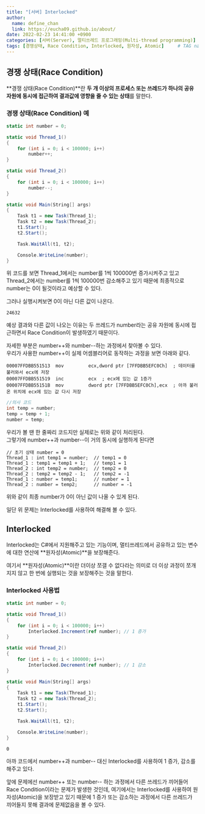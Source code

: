 ```yaml
---
title: "[서버] Interlocked"
author:
  name: define_chan
  link: https://eucha09.github.io/about/
date: 2022-02-23 14:41:00 +0900
categories: [서버(Server), 멀티쓰레드 프로그래밍(Multi-thread programming)]
tags: [경쟁상태, Race Condition, Interlocked, 원자성, Atomic]     # TAG names should always be lowercase
---
```


## **경쟁 상태(Race Condition)**

**경쟁 상태(Race Condition)**란 **두 개 이상의 프로세스 또는 쓰레드가 하나의 공유 자원에 동시에 접근하여 결과값에 영향을 줄 수 있는 상태**를 말한다.

### **경쟁 상태(Race Condition) 예**

```c#
static int number = 0;

static void Thread_1()
{
    for (int i = 0; i < 100000; i++)
        number++;
}

static void Thread_2()
{
    for (int i = 0; i < 100000; i++)
        number--;
}

static void Main(String[] args)
{
    Task t1 = new Task(Thread_1);
    Task t2 = new Task(Thread_2);
    t1.Start();
    t2.Start();

    Task.WaitAll(t1, t2);

    Console.WriteLine(number);
}
```

위 코드를 보면 Thread_1에서는 number를 1씩 100000번 증가시켜주고 있고 Thread_2에서는 number를 1씩 100000번 감소해주고 있기 때문에 최종적으로 number는 0이 될것이라고 예상할 수 있다.

그러나 실행시켜보면 0이 아닌 다른 값이 나온다.
```console
24632
```

예상 결과와 다른 값이 나오는 이유는 두 쓰레드가 number라는 공유 자원에 동시에 접근하면서 Race Condition이 발생하였기 때문이다.

자세한 부분은 number++와 number--하는 과정에서 찾아볼 수 있다.   
우리가 사용한 number++이 실제 어셈블리어로 동작하는 과정을 보면 아래와 같다.
```console
00007FFDBB551513  mov         ecx,dword ptr [7FFDBB5EFC0Ch]  ; 데이터를 불러와서 ecx에 저장
00007FFDBB551519  inc         ecx  ; ecx에 있는 값 1증가
00007FFDBB55151B  mov         dword ptr [7FFDBB5EFC0Ch],ecx  ; 아까 불러온 위치에 ecx에 있는 값 다시 저장
```
```c#
//의사 코드
int temp = number;
temp = temp + 1;
number = temp;
```

우리가 볼 땐 한 줄짜리 코드지만 실제로는 위와 같이 처리된다.   
그렇기에 number++과 number--이 거의 동시에 실행하게 된다면
```console
// 초기 상태 number = 0
Thread_1 : int temp1 = number;  // temp1 = 0
Thread_1 : temp1 = temp1 + 1;   // temp1 = 1
Thread_2 : int temp2 = number;  // temp2 = 0
Thread_2 : temp2 = temp2 - 1;   // temp2 = -1
Thread_1 : number = temp1;      // number = 1
Thread_2 : number = temp2;      // number = -1
```
위와 같이 최종 number가 0이 아닌 값이 나올 수 있게 된다.

일단 위 문제는 Interlocked를 사용하여 해결해 볼 수 있다.

## Interlocked

Interlocked는 C#에서 지원해주고 있는 기능이며, 멀티쓰레드에서 공유하고 있는 변수에 대한 연산에 **원자성(Atomic)**을 보장해준다.   

여기서 **원자성(Atomic)**이란 더이상 쪼갤 수 없다라는 의미로 더 이상 과정이 쪼개지지 않고 한 번에 실행되는 것을 보장해주는 것을 말한다.

### Interlocked 사용법

```c#
static int number = 0;

static void Thread_1()
{
    for (int i = 0; i < 100000; i++)
        Interlocked.Increment(ref number); // 1 증가
}

static void Thread_2()
{
    for (int i = 0; i < 100000; i++)
        Interlocked.Decrement(ref number); // 1 감소
}

static void Main(String[] args)
{
    Task t1 = new Task(Thread_1);
    Task t2 = new Task(Thread_2);
    t1.Start();
    t2.Start();

    Task.WaitAll(t1, t2);

    Console.WriteLine(number);
}
```
```console
0
```

아까 코드에서 number++과 number-- 대신 Interlocked를 사용하여 1 증가, 감소를 해주고 있다.

앞에 문제에선 number++ 또는 number-- 하는 과정에서 다른 쓰레드가 끼어들어 Race Condition이라는 문제가 발생한 것인데, 여기에서는 Interlocked를 사용하여 원자성(Atomic)을 보장받고 있기 때문에 1 증가 또는 감소하는 과정에서 다른 쓰레드가 끼어들지 못해 결과에 문제없음을 볼 수 있다.
